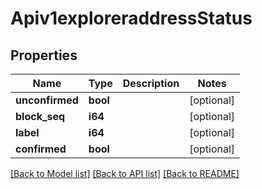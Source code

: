 # Apiv1exploreraddressStatus

## Properties
Name | Type | Description | Notes
------------ | ------------- | ------------- | -------------
**unconfirmed** | **bool** |  | [optional] 
**block_seq** | **i64** |  | [optional] 
**label** | **i64** |  | [optional] 
**confirmed** | **bool** |  | [optional] 

[[Back to Model list]](../README.md#documentation-for-models) [[Back to API list]](../README.md#documentation-for-api-endpoints) [[Back to README]](../README.md)


